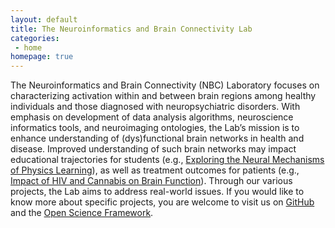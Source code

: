 ```yaml
---
layout: default
title: The Neuroinformatics and Brain Connectivity Lab
categories:
 - home
homepage: true
---
```

The Neuroinformatics and Brain Connectivity (NBC) Laboratory focuses on characterizing activation within and between brain regions among healthy individuals and those diagnosed with neuropsychiatric disorders. With emphasis on development of data analysis algorithms, neuroscience informatics tools, and neuroimaging ontologies, the Lab’s mission is to enhance understanding of (dys)functional brain networks in health and disease. Improved understanding of such brain networks may impact educational trajectories for students (e.g., [Exploring the Neural Mechanisms of Physics Learning](/projects/physics-learning)), as well as treatment outcomes for patients (e.g., [Impact of HIV and Cannabis on Brain Function](/projects/hiv-cannabis)). Through our various projects, the Lab aims to address real-world issues. If you would like to know more about specific projects, you are welcome to visit us on [GitHub](https://github.com/NBCLab) and the [Open Science Framework](https://osf.io/m4x75/).

